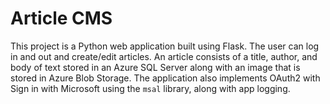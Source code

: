 # Article CMS

This project is a Python web application built using Flask. The user can log in and out and create/edit articles. An article consists of a title, author, and body of text stored in an Azure SQL Server along with an image that is stored in Azure Blob Storage. The application also implements OAuth2 with Sign in with Microsoft using the `msal` library, along with app logging.